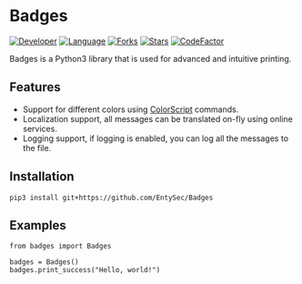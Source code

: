 # Badges

[![Developer](https://img.shields.io/badge/developer-EntySec-blue.svg)](https://entysec.com)
[![Language](https://img.shields.io/badge/language-Python-blue.svg)](https://github.com/EntySec/Badges)
[![Forks](https://img.shields.io/github/forks/EntySec/Badges?style=flat&color=green)](https://github.com/EntySec/Badges/forks)
[![Stars](https://img.shields.io/github/stars/EntySec/Badges?style=flat&color=yellow)](https://github.com/EntySec/Badges/stargazers)
[![CodeFactor](https://www.codefactor.io/repository/github/EntySec/Badges/badge)](https://www.codefactor.io/repository/github/EntySec/Badges)

Badges is a Python3 library that is used for advanced and intuitive printing.

## Features

* Support for different colors using [ColorScript](https://github.com/EntySec/ColorScript) commands.
* Localization support, all messages can be translated on-fly using online services.
* Logging support, if logging is enabled, you can log all the messages to the file.

## Installation

```
pip3 install git+https://github.com/EntySec/Badges
```

## Examples

```python3
from badges import Badges

badges = Badges()
badges.print_success("Hello, world!")
```
